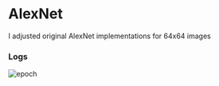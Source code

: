 # AlexNet

I adjusted original AlexNet implementations for 64x64 images

### Logs

![epoch](https://img.shields.io/badge/Epoch-60-%234299E1)